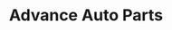 ---
title: "Advance Auto Parts"
url: /baltimore/advance-auto-parts-harford-road/
shop: car parts
---